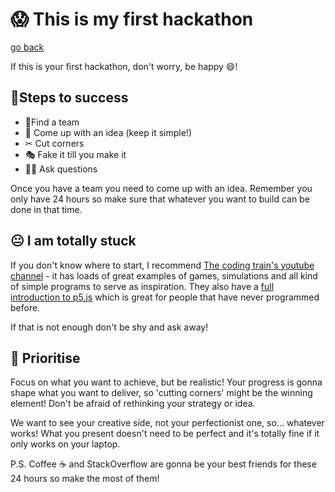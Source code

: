# 😱 This is my first hackathon

[go back](/)

If this is your first hackathon, don't worry, be happy 😄!

## 🥇Steps to success

- 🔎Find a team
- 🤔 Come up with an idea (keep it simple!)
- ✂ Cut corners
- 🎭 Fake it till you make it
- 🙋‍♀️ Ask questions

Once you have a team you need to come up with an idea. Remember you only have 24 hours so make sure that whatever you want to build can be done in that time.

## 😐 I am totally stuck

If you don't know where to start, I recommend [The coding train's youtube channel](https://www.youtube.com/channel/UCvjgXvBlbQiydffZU7m1_aw) - it has loads of great examples of games, simulations and all kind of simple programs to serve as inspiration. They also have a [full introduction to p5.js](https://www.youtube.com/watch?v=yPWkPOfnGsw&list=PLRqwX-V7Uu6Zy51Q-x9tMWIv9cueOFTFA) which is great for people that have never programmed before.

If that is not enough don't be shy and ask away!

## 🔖 Prioritise

Focus on what you want to achieve, but be realistic! Your progress is gonna shape what you want to deliver, so 'cutting corners' might be the winning element! Don't be afraid of rethinking your strategy or idea.

We want to see your creative side, not your perfectionist one, so... whatever works! What you present doesn't need to be perfect and it's totally fine if it only works on your laptop.

P.S. Coffee ☕️ and StackOverflow are gonna be your best friends for these 24 hours so make the most of them!
